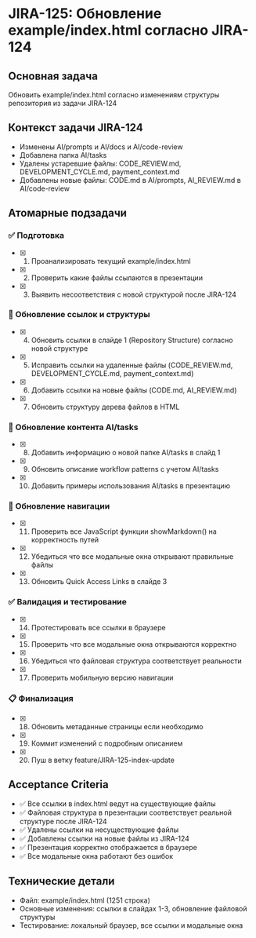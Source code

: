 # JIRA-125: Обновление example/index.html согласно JIRA-124

## Основная задача

Обновить example/index.html согласно изменениям структуры репозитория из задачи JIRA-124

## Контекст задачи JIRA-124

- Изменены AI/prompts и AI/docs и AI/code-review
- Добавлена папка AI/tasks
- Удалены устаревшие файлы: CODE_REVIEW.md, DEVELOPMENT_CYCLE.md, payment_context.md
- Добавлены новые файлы: CODE.md в AI/prompts, AI_REVIEW.md в AI/code-review

## Атомарные подзадачи

### ✅ Подготовка

- [x] 1. Проанализировать текущий example/index.html
- [x] 2. Проверить какие файлы ссылаются в презентации
- [x] 3. Выявить несоответствия с новой структурой после JIRA-124

### 🔧 Обновление ссылок и структуры

- [x] 4. Обновить ссылки в слайде 1 (Repository Structure) согласно новой структуре
- [x] 5. Исправить ссылки на удаленные файлы (CODE_REVIEW.md, DEVELOPMENT_CYCLE.md, payment_context.md)
- [x] 6. Добавить ссылки на новые файлы (CODE.md, AI_REVIEW.md)
- [x] 7. Обновить структуру дерева файлов в HTML

### 📁 Обновление контента AI/tasks

- [x] 8. Добавить информацию о новой папке AI/tasks в слайд 1
- [x] 9. Обновить описание workflow patterns с учетом AI/tasks
- [x] 10. Добавить примеры использования AI/tasks в презентацию

### 🎯 Обновление навигации

- [x] 11. Проверить все JavaScript функции showMarkdown() на корректность путей
- [x] 12. Убедиться что все модальные окна открывают правильные файлы
- [x] 13. Обновить Quick Access Links в слайде 3

### ✅ Валидация и тестирование

- [x] 14. Протестировать все ссылки в браузере
- [x] 15. Проверить что все модальные окна открываются корректно
- [x] 16. Убедиться что файловая структура соответствует реальности
- [x] 17. Проверить мобильную версию навигации

### 📋 Финализация

- [x] 18. Обновить метаданные страницы если необходимо
- [x] 19. Коммит изменений с подробным описанием
- [x] 20. Пуш в ветку feature/JIRA-125-index-update

## Acceptance Criteria

- ✅ Все ссылки в index.html ведут на существующие файлы
- ✅ Файловая структура в презентации соответствует реальной структуре после JIRA-124
- ✅ Удалены ссылки на несуществующие файлы
- ✅ Добавлены ссылки на новые файлы из JIRA-124
- ✅ Презентация корректно отображается в браузере
- ✅ Все модальные окна работают без ошибок

## Технические детали

- Файл: example/index.html (1251 строка)
- Основные изменения: ссылки в слайдах 1-3, обновление файловой структуры
- Тестирование: локальный браузер, все ссылки и модальные окна
